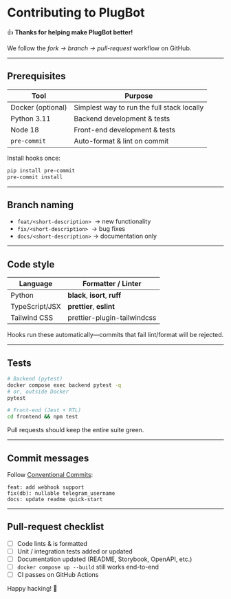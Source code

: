 # Contributing to PlugBot

:+1: **Thanks for helping make PlugBot better!**

We follow the *fork → branch → pull-request* workflow on GitHub.

---

## Prerequisites

| Tool | Purpose |
|------|---------|
| Docker (optional) | Simplest way to run the full stack locally |
| Python 3.11 | Backend development & tests |
| Node 18 | Front-end development & tests |
| `pre-commit` | Auto-format & lint on commit |

Install hooks once:

```bash
pip install pre-commit
pre-commit install
````

---

## Branch naming

* `feat/<short-description>`  → new functionality
* `fix/<short-description>`   → bug fixes
* `docs/<short-description>` → documentation only

---

## Code style

| Language       | Formatter / Linter             |
| -------------- | ------------------------------ |
| Python         | **black**, **isort**, **ruff** |
| TypeScript/JSX | **prettier**, **eslint**       |
| Tailwind CSS   | prettier-plugin-tailwindcss    |

Hooks run these automatically—commits that fail lint/format will be rejected.

---

## Tests

```bash
# Backend (pytest)
docker compose exec backend pytest -q
# or, outside Docker
pytest

# Front-end (Jest + RTL)
cd frontend && npm test
```

Pull requests should keep the entire suite green.

---

## Commit messages

Follow [Conventional Commits](https://www.conventionalcommits.org/en/v1.0.0/):

```
feat: add webhook support
fix(db): nullable telegram_username
docs: update readme quick-start
```

---

## Pull-request checklist

* [ ] Code lints & is formatted
* [ ] Unit / integration tests added or updated
* [ ] Documentation updated (README, Storybook, OpenAPI, etc.)
* [ ] `docker compose up --build` still works end-to-end
* [ ] CI passes on GitHub Actions

Happy hacking! 🚀
